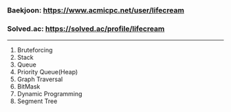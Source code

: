 ### Baekjoon: https://www.acmicpc.net/user/lifecream
### Solved.ac: https://solved.ac/profile/lifecream
-----
1. Bruteforcing
2. Stack
3. Queue
4. Priority Queue(Heap)
5. Graph Traversal
6. BitMask
7. Dynamic Programming
8. Segment Tree
